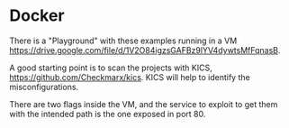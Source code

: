 # Docker

There is a "Playground" with these examples running in a VM https://drive.google.com/file/d/1V2O84igzsGAFBz9lYV4dywtsMfFqnasB.

A good starting point is to scan the projects with KICS, https://github.com/Checkmarx/kics. KICS will help to identify the misconfigurations.

There are two flags inside the VM, and the service to exploit to get them with the intended path is the one exposed in port 80.
